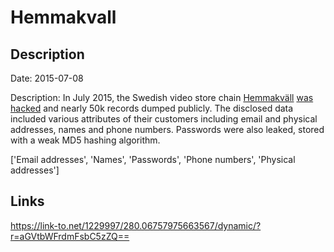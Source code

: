 # Hemmakvall

## Description

Date: 2015-07-08

Description:
In July 2015, the Swedish video store chain <a href="http://www.hemmakvall.se/" target="_blank" rel="noopener">Hemmakväll</a> <a href="http://www.dn.se/ekonomi/hemmakvall-hackat-50000-kunders-uppgifter-pa-vift/" target="_blank" rel="noopener">was hacked</a> and nearly 50k records dumped publicly. The disclosed data included various attributes of their customers including email and physical addresses, names and phone numbers. Passwords were also leaked, stored with a weak MD5 hashing algorithm.


['Email addresses', 'Names', 'Passwords', 'Phone numbers', 'Physical addresses']

## Links

https://link-to.net/1229997/280.06757975663567/dynamic/?r=aGVtbWFrdmFsbC5zZQ==